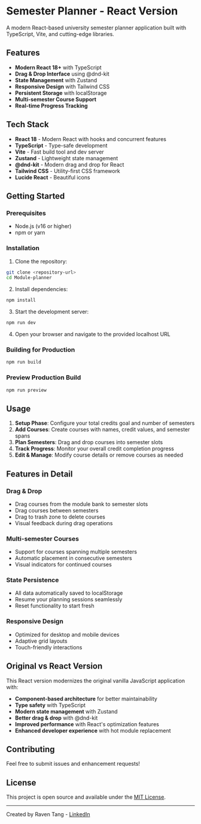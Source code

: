 # Semester Planner - React Version

A modern React-based university semester planner application built with TypeScript, Vite, and cutting-edge libraries.

## Features

- **Modern React 18+** with TypeScript
- **Drag & Drop Interface** using @dnd-kit
- **State Management** with Zustand
- **Responsive Design** with Tailwind CSS
- **Persistent Storage** with localStorage
- **Multi-semester Course Support**
- **Real-time Progress Tracking**

## Tech Stack

- **React 18** - Modern React with hooks and concurrent features
- **TypeScript** - Type-safe development
- **Vite** - Fast build tool and dev server
- **Zustand** - Lightweight state management
- **@dnd-kit** - Modern drag and drop for React
- **Tailwind CSS** - Utility-first CSS framework
- **Lucide React** - Beautiful icons

## Getting Started

### Prerequisites
- Node.js (v16 or higher)
- npm or yarn

### Installation

1. Clone the repository:
```bash
git clone <repository-url>
cd Module-planner
```

2. Install dependencies:
```bash
npm install
```

3. Start the development server:
```bash
npm run dev
```

4. Open your browser and navigate to the provided localhost URL

### Building for Production

```bash
npm run build
```

### Preview Production Build

```bash
npm run preview
```

## Usage

1. **Setup Phase**: Configure your total credits goal and number of semesters
2. **Add Courses**: Create courses with names, credit values, and semester spans
3. **Plan Semesters**: Drag and drop courses into semester slots
4. **Track Progress**: Monitor your overall credit completion progress
5. **Edit & Manage**: Modify course details or remove courses as needed

## Features in Detail

### Drag & Drop
- Drag courses from the module bank to semester slots
- Drag courses between semesters
- Drag to trash zone to delete courses
- Visual feedback during drag operations

### Multi-semester Courses
- Support for courses spanning multiple semesters
- Automatic placement in consecutive semesters
- Visual indicators for continued courses

### State Persistence
- All data automatically saved to localStorage
- Resume your planning sessions seamlessly
- Reset functionality to start fresh

### Responsive Design
- Optimized for desktop and mobile devices
- Adaptive grid layouts
- Touch-friendly interactions

## Original vs React Version

This React version modernizes the original vanilla JavaScript application with:

- **Component-based architecture** for better maintainability
- **Type safety** with TypeScript
- **Modern state management** with Zustand
- **Better drag & drop** with @dnd-kit
- **Improved performance** with React's optimization features
- **Enhanced developer experience** with hot module replacement

## Contributing

Feel free to submit issues and enhancement requests!

## License

This project is open source and available under the [MIT License](LICENSE).

---

Created by Raven Tang - [LinkedIn](https://www.linkedin.com/in/raven-tang/)
